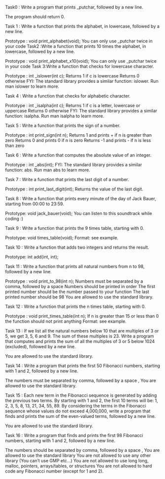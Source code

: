 Task0 : Write a program that prints _putchar, followed by a new line.

The program should return 0.

Task 1 : Write a function that prints the alphabet, in lowercase, followed by a new line.

Prototype : void print_alphabet(void); You can only use _putchar twice in your code Task2 :Write a function that prints 10 times the alphabet, in lowercase, followed by a new line.

Prototype : void print_alphabet_x10(void); You can only use _putchar twice in your code Task 3:Write a function that checks for lowercase character.

Prototype : int _islower(int c); Returns 1 if c is lowercase Returns 0 otherwise FYI: The standard library provides a similar function: islower. Run man islower to learn more.

Task 4 : Write a function that checks for alphabetic character.

Prototype : int _isalpha(int c); Returns 1 if c is a letter, lowercase or uppercase Returns 0 otherwise FYI: The standard library provides a similar function: isalpha. Run man isalpha to learn more.

Task 5 : Write a function that prints the sign of a number.

Prototype : int print_sign(int n); Returns 1 and prints + if n is greater than zero Returns 0 and prints 0 if n is zero Returns -1 and prints - if n is less than zero

Task 6 : Write a function that computes the absolute value of an integer.

Prototype : int _abs(int); FYI: The standard library provides a similar function: abs. Run man abs to learn more.

Task 7 : Write a function that prints the last digit of a number.

Prototype : int print_last_digit(int); Returns the value of the last digit.

Task 8 : Write a function that prints every minute of the day of Jack Bauer, starting from 00:00 to 23:59.

Prototype: void jack_bauer(void); You can listen to this soundtrack while coding :)

Task 9 : Write a function that prints the 9 times table, starting with 0.

Prototype: void times_table(void); Format: see example.

Task 10 : Write a function that adds two integers and returns the result.

Prototype: int add(int, int);

Task 11 : Write a function that prints all natural numbers from n to 98, followed by a new line.

Prototype : void print_to_98(int n); Numbers must be separated by a comma, followed by a space Numbers should be printed in order The first printed number should be the number passed to your function The last printed number should be 98 You are allowed to use the standard library.

Task 12 : Write a function that prints the n times table, starting with 0.

Prototype : void print_times_table(int n); If n is greater than 15 or less than 0 the function should not print anything Format: see example.

Task 13 : If we list all the natural numbers below 10 that are multiples of 3 or 5, we get 3, 5, 6 and 9. The sum of these multiples is 23. Write a program that computes and prints the sum of all the multiples of 3 or 5 below 1024 (excluded), followed by a new line.

You are allowed to use the standard library.

Task 14 : Write a program that prints the first 50 Fibonacci numbers, starting with 1 and 2, followed by a new line.

The numbers must be separated by comma, followed by a space , You are allowed to use the standard library.

Task 15 : Each new term in the Fibonacci sequence is generated by adding the previous two terms. By starting with 1 and 2, the first 10 terms will be: 1, 2, 3, 5, 8, 13, 21, 34, 55, 89. By considering the terms in the Fibonacci sequence whose values do not exceed 4,000,000, write a program that finds and prints the sum of the even-valued terms, followed by a new line.

You are allowed to use the standard library.

Task 16 : Write a program that finds and prints the first 98 Fibonacci numbers, starting with 1 and 2, followed by a new line.

The numbers should be separated by comma, followed by a space , You are allowed to use the standard library You are not allowed to use any other library (You can’t use GMP etc…) You are not allowed to use long long, malloc, pointers, arrays/tables, or structures You are not allowed to hard code any Fibonacci number (except for 1 and 2).
